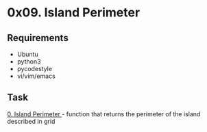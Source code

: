 # 0x09. Island Perimeter

## Requirements
   * Ubuntu
   * python3
   * pycodestyle
   * vi/vim/emacs

## Task
   [ 0. Island Perimeter ](0-island_perimeter.py) - function that returns the perimeter of the island described in grid
